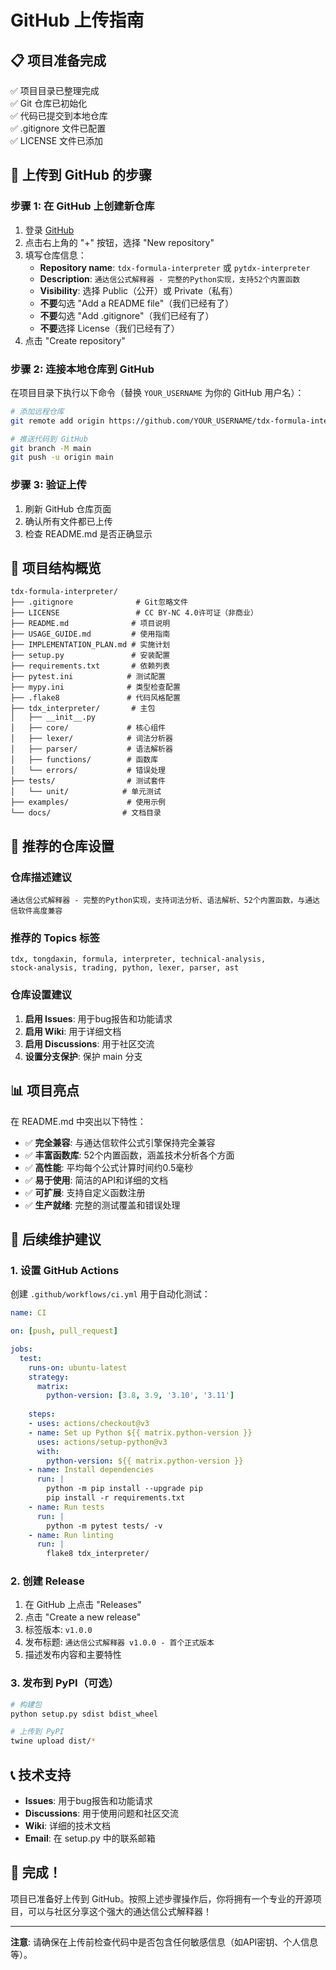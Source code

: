 # GitHub 上传指南

## 📋 项目准备完成

✅ 项目目录已整理完成  
✅ Git 仓库已初始化  
✅ 代码已提交到本地仓库  
✅ .gitignore 文件已配置  
✅ LICENSE 文件已添加  

## 🚀 上传到 GitHub 的步骤

### 步骤 1: 在 GitHub 上创建新仓库

1. 登录 [GitHub](https://github.com)
2. 点击右上角的 "+" 按钮，选择 "New repository"
3. 填写仓库信息：
   - **Repository name**: `tdx-formula-interpreter` 或 `pytdx-interpreter`
   - **Description**: `通达信公式解释器 - 完整的Python实现，支持52个内置函数`
   - **Visibility**: 选择 Public（公开）或 Private（私有）
   - **不要**勾选 "Add a README file"（我们已经有了）
   - **不要**勾选 "Add .gitignore"（我们已经有了）
   - **不要**选择 License（我们已经有了）
4. 点击 "Create repository"

### 步骤 2: 连接本地仓库到 GitHub

在项目目录下执行以下命令（替换 `YOUR_USERNAME` 为你的 GitHub 用户名）：

```bash
# 添加远程仓库
git remote add origin https://github.com/YOUR_USERNAME/tdx-formula-interpreter.git

# 推送代码到 GitHub
git branch -M main
git push -u origin main
```

### 步骤 3: 验证上传

1. 刷新 GitHub 仓库页面
2. 确认所有文件都已上传
3. 检查 README.md 是否正确显示

## 📁 项目结构概览

```
tdx-formula-interpreter/
├── .gitignore              # Git忽略文件
├── LICENSE                 # CC BY-NC 4.0许可证（非商业）
├── README.md              # 项目说明
├── USAGE_GUIDE.md         # 使用指南
├── IMPLEMENTATION_PLAN.md # 实施计划
├── setup.py               # 安装配置
├── requirements.txt       # 依赖列表
├── pytest.ini            # 测试配置
├── mypy.ini              # 类型检查配置
├── .flake8               # 代码风格配置
├── tdx_interpreter/       # 主包
│   ├── __init__.py
│   ├── core/             # 核心组件
│   ├── lexer/            # 词法分析器
│   ├── parser/           # 语法解析器
│   ├── functions/        # 函数库
│   └── errors/           # 错误处理
├── tests/                # 测试套件
│   └── unit/            # 单元测试
├── examples/             # 使用示例
└── docs/                # 文档目录
```

## 🎯 推荐的仓库设置

### 仓库描述建议
```
通达信公式解释器 - 完整的Python实现，支持词法分析、语法解析、52个内置函数，与通达信软件高度兼容
```

### 推荐的 Topics 标签
```
tdx, tongdaxin, formula, interpreter, technical-analysis, 
stock-analysis, trading, python, lexer, parser, ast
```

### 仓库设置建议

1. **启用 Issues**: 用于bug报告和功能请求
2. **启用 Wiki**: 用于详细文档
3. **启用 Discussions**: 用于社区交流
4. **设置分支保护**: 保护 main 分支

## 📊 项目亮点

在 README.md 中突出以下特性：

- ✅ **完全兼容**: 与通达信软件公式引擎保持完全兼容
- ✅ **丰富函数库**: 52个内置函数，涵盖技术分析各个方面
- ✅ **高性能**: 平均每个公式计算时间约0.5毫秒
- ✅ **易于使用**: 简洁的API和详细的文档
- ✅ **可扩展**: 支持自定义函数注册
- ✅ **生产就绪**: 完整的测试覆盖和错误处理

## 🔧 后续维护建议

### 1. 设置 GitHub Actions

创建 `.github/workflows/ci.yml` 用于自动化测试：

```yaml
name: CI

on: [push, pull_request]

jobs:
  test:
    runs-on: ubuntu-latest
    strategy:
      matrix:
        python-version: [3.8, 3.9, '3.10', '3.11']
    
    steps:
    - uses: actions/checkout@v3
    - name: Set up Python ${{ matrix.python-version }}
      uses: actions/setup-python@v3
      with:
        python-version: ${{ matrix.python-version }}
    - name: Install dependencies
      run: |
        python -m pip install --upgrade pip
        pip install -r requirements.txt
    - name: Run tests
      run: |
        python -m pytest tests/ -v
    - name: Run linting
      run: |
        flake8 tdx_interpreter/
```

### 2. 创建 Release

1. 在 GitHub 上点击 "Releases"
2. 点击 "Create a new release"
3. 标签版本: `v1.0.0`
4. 发布标题: `通达信公式解释器 v1.0.0 - 首个正式版本`
5. 描述发布内容和主要特性

### 3. 发布到 PyPI（可选）

```bash
# 构建包
python setup.py sdist bdist_wheel

# 上传到 PyPI
twine upload dist/*
```

## 📞 技术支持

- **Issues**: 用于bug报告和功能请求
- **Discussions**: 用于使用问题和社区交流
- **Wiki**: 详细的技术文档
- **Email**: 在 setup.py 中的联系邮箱

## 🎉 完成！

项目已准备好上传到 GitHub。按照上述步骤操作后，你将拥有一个专业的开源项目，可以与社区分享这个强大的通达信公式解释器！

---

**注意**: 请确保在上传前检查代码中是否包含任何敏感信息（如API密钥、个人信息等）。